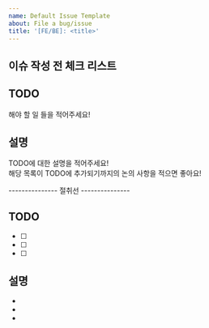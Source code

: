 ```yaml
---
name: Default Issue Template
about: File a bug/issue
title: '[FE/BE]: <title>'
---
```


## 이슈 작성 전 체크 리스트

## TODO

해야 할 일 들을 적어주세요!

## 설명

TODO에 대한 설명을 적어주세요!  
해당 목록이 TODO에 추가되기까지의 논의 사항을 적으면 좋아요!

--------------- 절취선 ---------------

## TODO

- [ ]
- [ ]
- [ ]

## 설명

-
-
-
